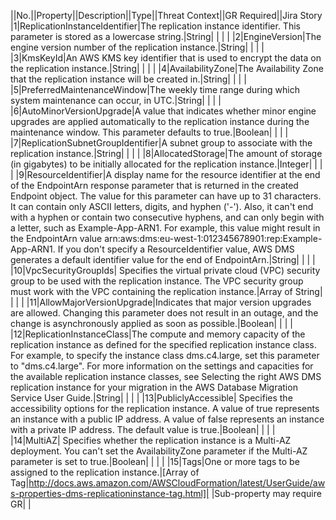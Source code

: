 ||No.||Property||Description||Type||Threat Context||GR Required||Jira Story
|1|ReplicationInstanceIdentifier|The replication instance identifier. This parameter is stored as a lowercase string.|String| | | |
|2|EngineVersion|The engine version number of the replication instance.|String| | | |
|3|KmsKeyId|An AWS KMS key identifier that is used to encrypt the data on the replication instance.|String| | | |
|4|AvailabilityZone|The Availability Zone that the replication instance will be created in.|String| | | |
|5|PreferredMaintenanceWindow|The weekly time range during which system maintenance can occur, in UTC.|String| | | |
|6|AutoMinorVersionUpgrade|A value that indicates whether minor engine upgrades are applied automatically to the replication instance during the maintenance window. This parameter defaults to true.|Boolean| | | |
|7|ReplicationSubnetGroupIdentifier|A subnet group to associate with the replication instance.|String| | | |
|8|AllocatedStorage|The amount of storage (in gigabytes) to be initially allocated for the replication instance.|Integer| | | |
|9|ResourceIdentifier|A display name for the resource identifier at the end of the EndpointArn response parameter that is returned in the created Endpoint object. The value for this parameter can have up to 31 characters. It can contain only ASCII letters, digits, and hyphen ('-'). Also, it can't end with a hyphen or contain two consecutive hyphens, and can only begin with a letter, such as Example-App-ARN1. For example, this value might result in the EndpointArn value arn:aws:dms:eu-west-1:012345678901:rep:Example-App-ARN1. If you don't specify a ResourceIdentifier value, AWS DMS generates a default identifier value for the end of EndpointArn.|String| | | |
|10|VpcSecurityGroupIds| Specifies the virtual private cloud (VPC) security group to be used with the replication instance. The VPC security group must work with the VPC containing the replication instance.|Array of String| | | |
|11|AllowMajorVersionUpgrade|Indicates that major version upgrades are allowed. Changing this parameter does not result in an outage, and the change is asynchronously applied as soon as possible.|Boolean| | | |
|12|ReplicationInstanceClass|The compute and memory capacity of the replication instance as defined for the specified replication instance class. For example, to specify the instance class dms.c4.large, set this parameter to "dms.c4.large". For more information on the settings and capacities for the available replication instance classes, see  Selecting the right AWS DMS replication instance for your migration  in the  AWS Database Migration Service User Guide.|String| | | |
|13|PubliclyAccessible| Specifies the accessibility options for the replication instance. A value of true represents an instance with a public IP address. A value of false represents an instance with a private IP address. The default value is true.|Boolean| | | |
|14|MultiAZ| Specifies whether the replication instance is a Multi-AZ deployment. You can't set the AvailabilityZone parameter if the Multi-AZ parameter is set to true.|Boolean| | | |
|15|Tags|One or more tags to be assigned to the replication instance.|[Array of Tag|http://docs.aws.amazon.com/AWSCloudFormation/latest/UserGuide/aws-properties-dms-replicationinstance-tag.html]| |Sub-property may require GR| |
